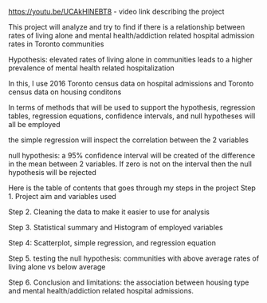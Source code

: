 https://youtu.be/UCAkHINEBT8  - video link describing the project

This project will analyze and try to find if there is a relationship between rates of living alone and mental health/addiction related hospital admission rates in Toronto communities

Hypothesis: elevated rates of living alone in communities leads to a higher prevalence of mental health related hospitalization

In this, I use 2016 Toronto census data on hospital admissions and Toronto census data on housing conditons

In terms of methods that will be used to support the hypothesis, regression tables, regression equations, confidence intervals, and null hypotheses will all be employed

the simple regression will inspect the correlation between the 2 variables

null hypothesis: a 95% confidence interval will be created of the difference in the mean between 2 variables. If zero is not on the interval then the null hypothesis will be rejected

Here is the table of contents that goes through my steps in the project
Step 1. Project aim and variables used

Step 2. Cleaning the data to make it easier to use for analysis

Step 3. Statistical summary and Histogram of employed variables

Step 4: Scatterplot, simple regression, and regression equation

Step 5. testing the null hypothesis: communities with above average rates of living alone vs below average

Step 6. Conclusion and limitations: the association between housing type and mental health/addiction related hospital admissions.

